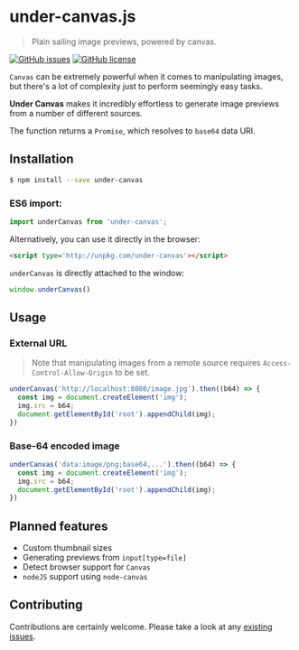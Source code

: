 # under-canvas.js

> Plain sailing image previews, powered by canvas.


[![GitHub issues](https://img.shields.io/github/issues/njbmartin/preview-image.svg)](https://github.com/njbmartin/preview-image/issues)
[![GitHub license](https://img.shields.io/github/license/njbmartin/preview-image.svg)](https://github.com/njbmartin/preview-image/blob/master/LICENSE)

`Canvas` can be extremely powerful when it comes to manipulating images, but there's a lot of complexity just to perform seemingly easy tasks.

**Under Canvas** makes it incredibly effortless to generate image previews from a number of different sources.

The function returns a `Promise`, which resolves to `base64` data URI.

## Installation

```sh
$ npm install --save under-canvas
```

### ES6 import:
```js
import underCanvas from 'under-canvas';
```

Alternatively, you can use it directly in the browser:

```html
<script type='http://unpkg.com/under-canvas'></script>
```

`underCanvas` is directly attached to the window:

```js
window.underCanvas()
```

## Usage

### External URL

> Note that manipulating images from a remote source requires `Access-Control-Allow-Origin` to be set.

```js
underCanvas('http://localhost:8080/image.jpg').then((b64) => {
  const img = document.createElement('img');
  img.src = b64;
  document.getElementById('root').appendChild(img);
})
```

### Base-64 encoded image

```js
underCanvas('data:image/png;base64,...').then((b64) => {
  const img = document.createElement('img');
  img.src = b64;
  document.getElementById('root').appendChild(img);
})
```

## Planned features

- Custom thumbnail sizes
- Generating previews from `input[type=file]`
- Detect browser support for `Canvas`
- `nodeJS` support using `node-canvas`

## Contributing

Contributions are certainly welcome. Please take a look at any [existing issues](https://github.com/njbmartin/preview-image/issues).
